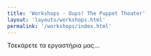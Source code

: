 ```yaml
---
title: 'Workshops - Oups! The Puppet Theater'
layout: 'layouts/workshops.html'
permalink: '/workshops/index.html'
---
```


Τσεκάρετε τα εργαστήρια μας... 